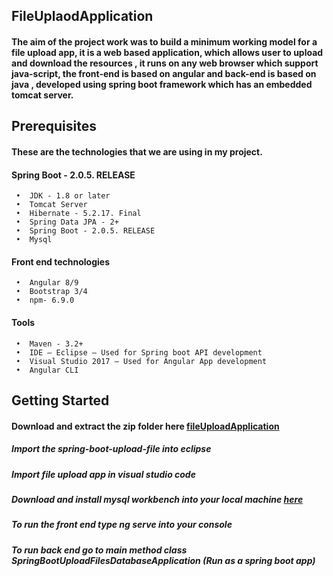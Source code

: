 ## FileUplaodApplication
#### The aim of the project work was to build a minimum working model for a file upload  app, it is a web based application, which allows user to upload and download the resources , it runs on any web browser which support java-script, the front-end is based on angular and back-end is based on java , developed using spring boot framework which has an embedded tomcat server.

## Prerequisites
#### These are the technologies that we are using in my project.

#### 	Spring Boot - 2.0.5. RELEASE
     •	JDK - 1.8 or later
     •	Tomcat Server
     •	Hibernate - 5.2.17. Final
     •	Spring Data JPA - 2+
     •	Spring Boot - 2.0.5. RELEASE
     •	Mysql
     
####      Front end technologies
     •	Angular 8/9
     •	Bootstrap 3/4
     •	npm- 6.9.0

    
####      Tools
     •	Maven - 3.2+
     •	IDE – Eclipse – Used for Spring boot API development
     •	Visual Studio 2017 – Used for Angular App development
     •	Angular CLI
     
## Getting Started 
#### Download and extract the zip folder here [fileUploadApplication](https://github.com/g00376679/FileUplaodApplication/archive/refs/heads/main.zip "fileUploadApplication")

##### Import the spring-boot-upload-file into eclipse
##### Import file upload app in visual studio code 
##### Download and install mysql workbench into your local machine [here](https://dev.mysql.com/downloads/workbench/ "here")
##### To run the front end type ng serve into your console
##### To run back end go to main method class SpringBootUploadFilesDatabaseApplication (Run as a spring boot app)


